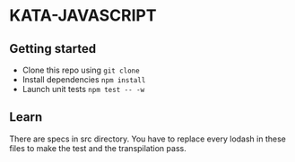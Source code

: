# KATA-JAVASCRIPT

## Getting started

 - Clone this repo using `git clone`
 - Install dependencies `npm install`
 - Launch unit tests `npm test -- -w`

## Learn

There are specs in src directory. You have to replace every lodash in these files to make the test and the transpilation pass.
